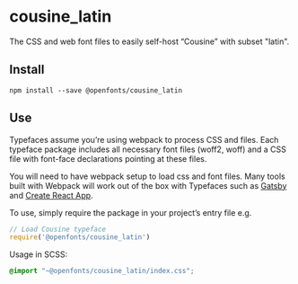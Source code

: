 
# cousine_latin

The CSS and web font files to easily self-host “Cousine” with subset "latin".

## Install

`npm install --save @openfonts/cousine_latin`

## Use

Typefaces assume you’re using webpack to process CSS and files. Each typeface
package includes all necessary font files (woff2, woff) and a CSS file with
font-face declarations pointing at these files.

You will need to have webpack setup to load css and font files. Many tools built
with Webpack will work out of the box with Typefaces such as [Gatsby](https://github.com/gatsbyjs/gatsby)
and [Create React App](https://github.com/facebookincubator/create-react-app).

To use, simply require the package in your project’s entry file e.g.

```javascript
// Load Cousine typeface
require('@openfonts/cousine_latin')
```

Usage in SCSS:
```scss
@import "~@openfonts/cousine_latin/index.css";
```
